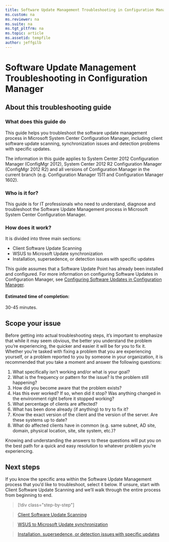 ```yaml
---
title: Software Update Management Troubleshooting in Configuration Manager
ms.custom: na
ms.reviewer: na
ms.suite: na
ms.tgt_pltfrm: na
ms.topic: article
ms.assetid: tempfile
author: jeffgilb
---
```

# Software Update Management Troubleshooting in Configuration Manager

## About this troubleshooting guide

### What does this guide do
This guide helps you troubleshoot the software update management process in Microsoft System Center Configuration Manager, including client software update scanning, synchronization issues and detection problems with specific updates.

The information in this guide applies to System Center 2012 Configuration Manager (ConfigMgr 2012), System Center 2012 R2 Configuration Manager (ConfigMgr 2012 R2) and all versions of Configuration Manager in the current branch (e.g. Configuration Manager 1511 and Configuration Manager 1602).

### Who is it for?
This guide is for IT professionals who need to understand, diagnose and troubleshoot the Software Update Management process in Microsoft System Center Configuration Manager.

### How does it work?
 It is divided into three main sections:
- Client Software Update Scanning
- WSUS to Microsoft Update synchronization
- Installation, supersedence, or detection issues with specific updates

This guide assumes that a Software Update Point has already been installed and configured. For more information on configuring Software Updates in Configuration Manager, see [Configuring Software Updates in Configuration Manager](https://technet.microsoft.com/en-us/library/gg712312.aspx).

#### Estimated time of completion:

30-45 minutes.

## Scope your issue
Before getting into actual troubleshooting steps, it’s important to emphasize that while it may seem obvious, the better you understand the problem you’re experiencing, the quicker and easier it will be for you to fix it. Whether you’re tasked with fixing a problem that you are experiencing yourself, or a problem reported to you by someone in your organization, it is recommended that you take a moment and answer the following questions:

1. What specifically isn’t working and/or what is your goal?
2. What is the frequency or pattern for the issue? Is the problem still happening?
3. How did you become aware that the problem exists?
4. Has this ever worked? If so, when did it stop? Was anything changed in the environment right before it stopped working?
5. What percentage of clients are affected?
6. What has been done already (if anything) to try to fix it?
7. Know the exact version of the client and the version of the server. Are these systems up to date?
8. What do affected clients have in common (e.g. same subnet, AD site, domain, physical location, site, site system, etc.)?

Knowing and understanding the answers to these questions will put you on the best path for a quick and easy resolution to whatever problem you’re experiencing.

## Next steps
If you know the specific area within the Software Update Management process that you’d like to troubleshoot, select it below. If unsure, start with Client Software Update Scanning and we’ll walk through the entire process from beginning to end.

>[!div class="step-by-step"]

>[Client Software Update Scanning](.\ts-sum-client-scanning.md)

>[WSUS to Microsoft Update synchronization](.\ts-sum.md)  

>[Installation, supersedence, or detection issues with specific updates](.\ts-sum.md)
